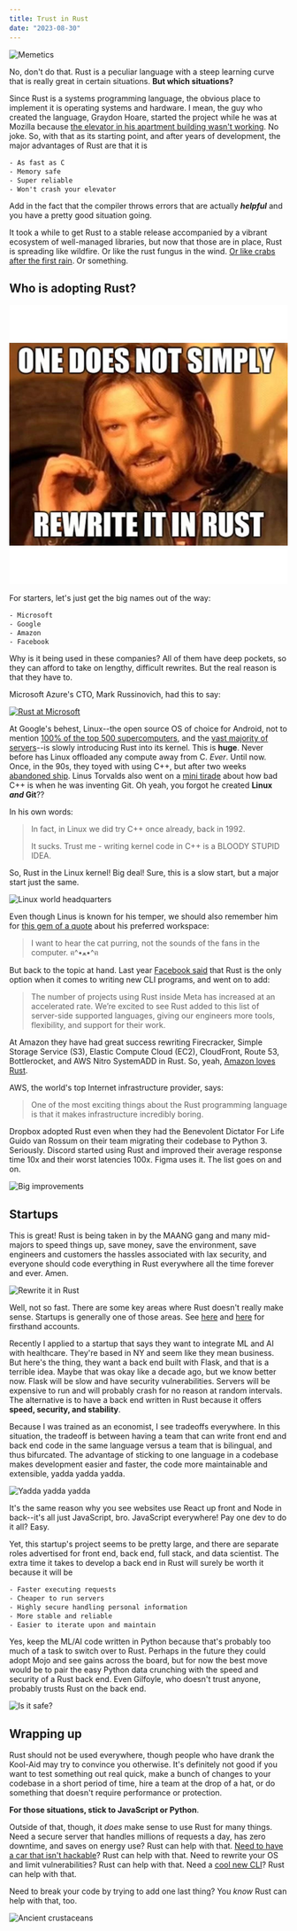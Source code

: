 ```yaml
---
title: Trust in Rust
date: "2023-08-30"
---
```


![Memetics](https://external-preview.redd.it/IAMB6TV2YcGBo67tBJGJLpE9T2HnPTR_acYEe4uJrG8.png?auto=webp&s=d8f1ca2c748425d0c6a81f5de20c9297739e56a1 "Rust everywhere")

No, don't do that. Rust is a peculiar language with a steep learning curve that is really great in certain situations. **But which situations?**

Since Rust is a systems programming language, the obvious place to implement it is operating systems and hardware. I mean, the guy who created the language, Graydon Hoare, started the project while he was at Mozilla because [the elevator in his apartment building wasn't working](https://www.technologyreview.com/2023/02/14/1067869/rust-worlds-fastest-growing-programming-language/). No joke. So, with that as its starting point, and after years of development, the major advantages of Rust are that it is

    - As fast as C
    - Memory safe
    - Super reliable
    - Won't crash your elevator

Add in the fact that the compiler throws errors that are actually ***helpful*** and you have a pretty good situation going.

It took a while to get Rust to a stable release accompanied by a vibrant ecosystem of well-managed libraries, but now that those are in place, Rust is spreading like wildfire. Or like the rust fungus in the wind. [Or like crabs after the first rain](https://parksaustralia.gov.au/christmas/discover/highlights/red-crab-migration/#:~:text=When%20does%20the%20red%20crab%20migration%20occur%3F&text=The%20migration%20starts%20with%20the,ocean%20to%20mate%20and%20spawn.). Or something.

## Who is adopting Rust?

![Boromir knows](https://raw.githubusercontent.com/rochacbruno/rust_memes/master/img/notsimply.jpg "Boromir knows")

For starters, let's just get the big names out of the way:

    - Microsoft
    - Google
    - Amazon
    - Facebook

Why is it being used in these companies? All of them have deep pockets, so they can afford to take on lengthy, difficult rewrites. But the real reason is that they have to.

Microsoft Azure's CTO, Mark Russinovich, had this to say:

[![Rust at Microsoft](../Rust_Tweet.png)](https://twitter.com/markrussinovich/status/1571995117233504257?lang=en)

At Google's behest, Linux--the open source OS of choice for Android, not to mention [100% of the top 500 supercomputers](https://www.stackscale.com/blog/most-powerful-supercomputers-linux/), and the [vast majority of servers](https://truelist.co/blog/linux-statistics/#:~:text=16.-,96.3%25%20of%20the%20top%20one%20million%20web%20servers%20are%20running,use%20Linux%2C%20server%20statistics%20indicate.)--is slowly introducing Rust into its kernel. This is **huge**. Never before has Linux offloaded any compute away from C. *Ever*. Until now. Once, in the 90s, they toyed with using C++, but after two weeks [abandoned ship](https://en.wikipedia.org/wiki/Rust_for_Linux#cite_ref-1). Linus Torvalds also went on a [mini tirade](http://harmful.cat-v.org/software/c++/linus) about how bad C++ is when he was inventing Git. Oh yeah, you forgot he created **Linux *and* Git**??

In his own words:

> In fact, in Linux we did try C++ once already, back in 1992.
>
> It sucks. Trust me - writing kernel code in C++ is a BLOODY STUPID IDEA.

So, Rust in the Linux kernel! Big deal! Sure, this is a slow start, but a major start just the same.

![Linux world headquarters](https://i.redd.it/6gm50gpd5y761.png "The man. The myth. The legend.")

Even though Linus is known for his temper, we should also remember him for [this gem of a quote](https://youtu.be/o8NPllzkFhE?si=JlnTHf5o1xNfA-ST&t=126) about his preferred workspace:

> I want to hear the cat purring, not the sounds of the fans in the computer. ฅ^•ﻌ•^ฅ

But back to the topic at hand. Last year [Facebook said](https://engineering.fb.com/2022/07/27/developer-tools/programming-languages-endorsed-for-server-side-use-at-meta/) that Rust is the only option when it comes to writing new CLI programs, and went on to add:

> The number of projects using Rust inside Meta has increased at an accelerated rate. We’re excited to see Rust added to this list of server-side supported languages, giving our engineers more tools, flexibility, and support for their work.

At Amazon they have had great success rewriting Firecracker, Simple Storage Service (S3), Elastic Compute Cloud (EC2), CloudFront, Route 53, Bottlerocket, and AWS Nitro SystemADD in Rust. So, yeah, [Amazon loves Rust](https://aws.amazon.com/blogs/opensource/why-aws-loves-rust-and-how-wed-like-to-help/).  

AWS, the world's top Internet infrastructure provider, says:

> One of the most exciting things about the Rust programming language is that it makes infrastructure incredibly boring.

Dropbox adopted Rust even when they had the Benevolent Dictator For Life Guido van Rossum on their team migrating their codebase to Python 3. Seriously. Discord started using Rust and improved their average response time 10x and their worst latencies 100x. Figma uses it. The list goes on and on.

![Big improvements](https://d2908q01vomqb2.cloudfront.net/ca3512f4dfa95a03169c5a670a4c91a19b3077b4/2022/02/09/sust-rust-9.png "Oh, I see")

## Startups

This is great! Rust is being taken in by the MAANG gang and many mid-majors to speed things up, save money, save the environment, save engineers and customers the hassles associated with lax security, and everyone should code everything in Rust everywhere all the time forever and ever. Amen.

![Rewrite it in Rust](https://i.redd.it/9oez8zkg1qc01.png "Rust everywhere")

Well, not so fast. There are some key areas where Rust doesn't really make sense. Startups is generally one of those areas. See [here](https://mdwdotla.medium.com/using-rust-at-a-startup-a-cautionary-tale-42ab823d9454) and [here](https://www.propelauth.com/post/i-love-building-a-startup-in-rust-i-wouldnt-pick-it-again) for firsthand accounts.

Recently I applied to a startup that says they want to integrate ML and AI with healthcare. They're based in NY and seem like they mean business. But here's the thing, they want a back end built with Flask, and that is a terrible idea. Maybe that was okay like a decade ago, but we know better now. Flask will be slow and have security vulnerabilities. Servers will be expensive to run and will probably crash for no reason at random intervals. The alternative is to have a back end written in Rust because it offers **speed, security, and stability**.

Because I was trained as an economist, I see tradeoffs everywhere. In this situation, the tradeoff is between having a team that can write front end and back end code in the same language versus a team that is bilingual, and thus bifurcated. The advantage of sticking to one language in a codebase makes development easier and faster, the code more maintainable and extensible, yadda yadda yadda.

![Yadda yadda yadda](https://media.tenor.com/ZeGdcWK2APYAAAAC/seinfeld-blah.gif)

It's the same reason why you see websites use React up front and Node in back--it's all just JavaScript, bro. JavaScript everywhere! Pay one dev to do it all? Easy.

Yet, this startup's project seems to be pretty large, and there are separate roles advertised for front end, back end, full stack, and data scientist. The extra time it takes to develop a back end in Rust will surely be worth it because it will be

    - Faster executing requests
    - Cheaper to run servers
    - Highly secure handling personal information
    - More stable and reliable
    - Easier to iterate upon and maintain

Yes, keep the ML/AI code written in Python because that's probably too much of a task to switch over to Rust. Perhaps in the future they could adopt Mojo and see gains across the board, but for now the best move would be to pair the easy Python data crunching with the speed and security of a Rust back end. Even Gilfoyle, who doesn't trust anyone, probably trusts Rust on the back end.

![Is it safe?](https://media2.giphy.com/media/v1.Y2lkPTc5MGI3NjExb3Jvcm94M2UzdjFsNGJ0NjdidjZ3cGI3am9uZWV2a3VnMGpnYWw2MiZlcD12MV9pbnRlcm5hbF9naWZfYnlfaWQmY3Q9Zw/l46Cgwa9YZNNrEQla/giphy.gif "Head of security")

## Wrapping up

Rust should not be used everywhere, though people who have drank the Kool-Aid may try to convince you otherwise. It's definitely not good if you want to test something out real quick, make a bunch of changes to your codebase in a short period of time, hire a team at the drop of a hat, or do something that doesn't require performance or protection.

**For those situations, stick to JavaScript or Python**.

Outside of that, though, it *does* make sense to use Rust for many things. Need a secure server that handles millions of requests a day, has zero downtime, and saves on energy use? Rust can help with that. [Need to have a car that isn't hackable](https://www.linkedin.com/posts/fr%C3%A9d%C3%A9ric-ameye_softwaredefinedvehicle-activity-7095690645981331456-V0A5?utm_source=share&utm_medium=member_desktop)? Rust can help with that. Need to rewrite your OS and limit vulnerabilities? Rust can help with that. Need a [cool new CLI](https://gist.github.com/sts10/daadbc2f403bdffad1b6d33aff016c0a)? Rust can help with that.

Need to break your code by trying to add one last thing? You *know* Rust can help with that, too.

![Ancient crustaceans](https://i.imgflip.com/1sk8j6.jpg "Rust, in a nut shell")

